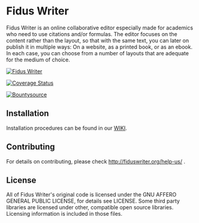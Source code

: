 Fidus Writer
============

Fidus Writer is an online collaborative editor especially made for academics who need to use citations and/or formulas. The editor focuses on the content rather than the layout, so that with the same text, you can later on publish it in multiple ways: On a website, as a printed book, or as an ebook. In each case, you can choose from a number of layouts that are adequate for the medium of choice.


[![Fidus Writer](https://snapcraft.io/fiduswriter/badge.svg)](https://snapcraft.io/fiduswriter)

[![Coverage Status](https://coveralls.io/repos/github/fiduswriter/fiduswriter/badge.svg?branch=main)](https://coveralls.io/github/fiduswriter/fiduswriter?branch=main)

[![Bountysource](https://www.bountysource.com/badge/tracker?tracker_id=328497)](https://www.bountysource.com/trackers/328497-fiduswriter?utm_source=328497&utm_medium=shield&utm_campaign=TRACKER_BADGE)


Installation
------------

Installation procedures can be found in our [WIKI](https://github.com/fiduswriter/fiduswriter/wiki/).


Contributing
------------

For details on contributing, please check http://fiduswriter.org/help-us/ .


License
-------

All of Fidus Writer's original code is licensed under the GNU AFFERO GENERAL PUBLIC LICENSE, for details see LICENSE. Some third party libraries are licensed under other, compatible open source libraries. Licensing information is included in those files.
